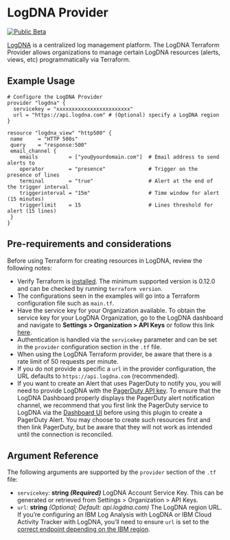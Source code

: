 # LogDNA Provider

[![Public Beta](https://img.shields.io/badge/-Public%20Beta-404346?style=flat)](#)

[LogDNA](https://logdna.com) is a centralized log management platform. The LogDNA Terraform Provider allows organizations to manage certain LogDNA resources (alerts, views, etc) programmatically via Terraform.

## Example Usage
```hcl
# Configure the LogDNA Provider
provider "logdna" {
  servicekey = "xxxxxxxxxxxxxxxxxxxxxxxx"
  url = "https://api.logdna.com" # (Optional) specify a LogDNA region
}

resource "logdna_view" "http500" {
 name     = "HTTP 500s"
 query    = "response:500"
 email_channel {
    emails          = ["you@yourdomain.com"]  # Email address to send alerts to
    operator        = "presence"              # Trigger on the presence of lines
    terminal        = "true"                  # Alert at the end of the trigger interval
    triggerinterval = "15m"                   # Time window for alert (15 minutes)
    triggerlimit    = 15                      # Lines threshold for alert (15 lines)
 }
}
```

## Pre-requirements and considerations
Before using Terraform for creating resources in LogDNA, review the following notes:
- Verify Terraform is [installed](https://learn.hashicorp.com/tutorials/terraform/install-cli). The minimum supported version is 0.12.0 and can be checked by running `terraform version`.
- The configurations seen in the examples will go into a Terraform configuration file such as `main.tf`.
- Have the service key for your Organization available. To obtain the service key for your LogDNA Organization, go to the LogDNA dashboard and navigate to **Settings > Organization > API Keys** or follow this link [here](https://app.logdna.com/manage/api-keys).
- Authentication is handled via the `servicekey` parameter and can be set in the `provider` configuration section in the `.tf` file.
- When using the LogDNA Terraform provider, be aware that there is a rate limit of 50 requests per minute.
- If you do not provide a specific a `url` in the provider configuration, the URL defaults to `https://api.logdna.com` (recommended).
- If you want to create an Alert that uses PagerDuty to notify you, you will need to provide LogDNA with the [PagerDuty API key](https://support.pagerduty.com/docs/generating-api-keys#events-api-keys). To ensure that the LogDNA Dashboard properly displays the PagerDuty alert notification channel, we recommend that you first link the PagerDuty service to LogDNA via the [Dashboard UI](https://docs.logdna.com/docs/pagerduty-alert-integration) before using this plugin to create a PagerDuty Alert. You may choose to create such resources first and then link PagerDuty, but be aware that they will not work as intended until the connection is reconciled.

## Argument Reference

The following arguments are supported by the `provider` section of the `.tf` file:

- `servicekey`: **string _(Required)_** LogDNA Account Service Key. This can be generated or retrieved from Settings > Organization > API Keys.
- `url`: **string** _(Optional; Default: api.logdna.com)_ The LogDNA region URL. If you’re configuring an IBM Log Analysis with LogDNA or IBM Cloud Activity Tracker with LogDNA, you’ll need to ensure `url` is set to the [correct endpoint depending on the IBM region](https://cloud.ibm.com/docs/Log-Analysis-with-LogDNA?topic=Log-Analysis-with-LogDNA-endpoints#endpoints_api).
